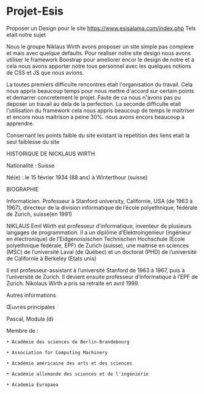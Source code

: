 # Projet-Esis

Proposer un Design pour le site https://www.esisalama.com/index.php 
Tels etait notre sujet

Nous le groupe Niklaus Wirth avons proposer un site simple pas complexe et mais avec quelque defaults.
Pour realiser notre site design nous avons utiliser le framework Boostrap pour ameliorer encor le design
de notre et a cela nous avons apporter notre tous personnel avec les quelques notions de CSS et JS que nous avions.

La toutes premiers difficulte rencontres etait l'organisation du travail. Cela nous appris beaucoup temps pour nous mettre d'accord 
sur certain points et demarrer concretement le projet. Faute de ca nous n'avons pas pu deposer un travail au dela de la perfection.
La seconde difficulte etait l'utilisation du framework cela nous appris beaucoup de temps le maitriser et encore nous maitrison a peine 
30%. nous avons encors beaucoup a apprendre.

Consernant les points faible du site existant la repetition des liens etait la seul faiblesse du site

HISTORIQUE DE NICKLAUS WIRTH

Nationalité : Suisse

Né(e) : le 15 février 1934 (88 ans) à Winterthour (suisse)

BIOGRAPHIE 


Informaticien. Professeur à Stanford university, Californie, USA (de 1963 à 1967), directeur de la division informatique de l’école polyethnique, fédérale de Zurich, suisse(en 1991)


NIKLAUS Emil Wirth est professeur d’informatique, inventeur de plusieurs langages de programmation.
Il a un diplôme d’Elektroingenieur (ingénieur en électronique) de l’Eidgenossischen Technischen Hochschule (Ecole polyethnique fédérale, EPF) de Zurich (suisse), une maitrise en sciences (MSC) de l’université Laval (de Québec) et un doctorat (PHD) de l’université de Californie à Berkeley (Etats unis) 


Il est professeur­-assistant à l’université Stanford de 1963 à 1967, puis à l’université de Zurich. Il devient ensuite professeur d’informatique à l’EPF de Zurich. Nikolaus Wirth a pris sa retraite en avril 1999.


Autres informations


Œuvres principales


Pascal, Modula (d)


Membre de :	

    • Académie des sciences de Berlin-Brandebourg
    
    • Association for Computing Machinery
    
    • Académie américaine des arts et des sciences
    
    • Académie allemande des sciences et de l'ingénierie
    
    • Academia Europaea

